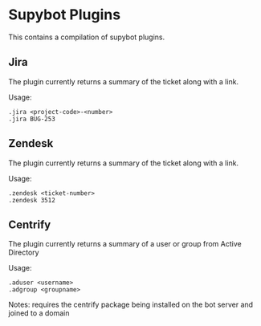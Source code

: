 Supybot Plugins
================================

This contains a compilation of supybot plugins.

Jira
----

The plugin currently returns a summary of the ticket along with a link.

Usage:
```
.jira <project-code>-<number>
.jira BUG-253
```

Zendesk
-------

The plugin currently returns a summary of the ticket along with a link.

Usage:
```
.zendesk <ticket-number>
.zendesk 3512
```

Centrify
-------

The plugin currently returns a summary of a user or group from Active Directory

Usage:
```
.aduser <username>
.adgroup <groupname>
```

Notes: requires the centrify package being installed on the bot server and joined to
a domain
